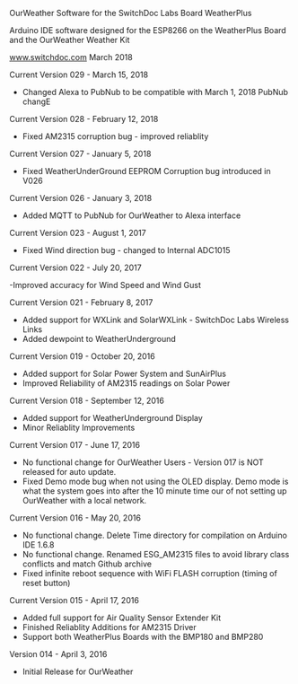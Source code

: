 
OurWeather Software for the SwitchDoc Labs Board WeatherPlus

Arduino IDE software designed for the ESP8266 on the WeatherPlus Board and the OurWeather Weather Kit

www.switchdoc.com
March 2018 

Current Version 029 - March 15, 2018

- Changed Alexa to PubNub to be compatible with March 1, 2018 PubNub changE

Current Version 028 - February 12, 2018

- Fixed AM2315 corruption bug - improved reliablity

Current Version 027 - January 5, 2018

- Fixed WeatherUnderGround EEPROM Corruption bug introduced in V026 

Current Version 026 - January 3, 2018

- Added MQTT to PubNub for OurWeather to Alexa interface 

Current Version 023 - August 1, 2017

- Fixed Wind direction bug - changed to Internal ADC1015

Current Version 022 - July 20, 2017

-Improved accuracy for Wind Speed and Wind Gust<BR>


Current Version 021 - February 8, 2017

- Added support for WXLink and SolarWXLink - SwitchDoc Labs Wireless Links<BR>
- Added dewpoint to WeatherUnderground<BR>


Current Version 019 - October 20, 2016

- Added support for Solar Power System and SunAirPlus<BR>
- Improved Reliability of AM2315 readings on Solar Power<BR>

Current Version 018 - September 12, 2016

- Added support for WeatherUnderground Display<BR>
- Minor Reliablity Improvements<BR>

Current Version 017 - June 17, 2016

- No functional change for OurWeather Users - Version 017 is NOT released for auto update.<BR>
- Fixed Demo mode bug when not using the OLED display.   Demo mode is what the system goes into after the 10 minute time our of not setting up OurWeather with a local network.<BR>

Current Version 016 - May 20, 2016

- No functional change.  Delete Time directory for compilation on Arduino IDE 1.6.8  <BR>
- No functional change.  Renamed ESG_AM2315 files to avoid library class conflicts and match Github archive<BR>
- Fixed infinite reboot sequence with WiFi FLASH corruption (timing of reset button)<BR>

Current Version 015 - April 17, 2016

- Added full support for Air Quality Sensor Extender Kit<BR>
- Finished Reliablity Additions for AM2315 Driver<BR>
- Support both WeatherPlus Boards with the BMP180 and BMP280<BR>

Version 014 - April 3, 2016

- Initial Release for OurWeather



